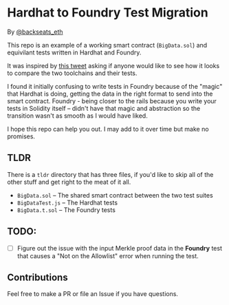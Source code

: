 # Hardhat to Foundry Test Migration

By [@backseats_eth](https://twitter.com/backseats_eth)

This repo is an example of a working smart contract (`BigData.sol`) and equivilant tests written in Hardhat and Foundry.

It was inspired by [this tweet](https://twitter.com/backseats_eth/status/1657893582517182465) asking if anyone would like to see how it looks to compare the two toolchains and their tests.

I found it initially confusing to write tests in Foundry because of the "magic" that Hardhat is doing, getting the data in the right format to send into the smart contract. Foundry - being closer to the rails because you write your tests in Solidity itself – didn't have that magic and abstraction so the transition wasn't as smooth as I would have liked.

I hope this repo can help you out. I may add to it over time but make no promises.

## TLDR

There is a `tldr` directory that has three files, if you'd like to skip all of the other stuff and get right to the meat of it all.

* `BigData.sol` – The shared smart contract between the two test suites
* `BigDataTest.js` – The Hardhat tests
* `BigData.t.sol` – The Foundry tests

## TODO:

- [ ] Figure out the issue with the input Merkle proof data in the **Foundry** test that causes a "Not on the Allowlist" error when running the test.

## Contributions

Feel free to make a PR or file an Issue if you have questions.
